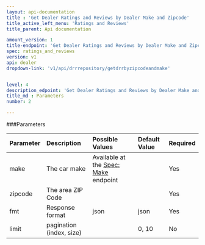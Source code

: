 ```yaml
---
layout: api-documentation
title : 'Get Dealer Ratings and Reviews by Dealer Make and Zipcode'
title_active_left_menu: 'Ratings and Reviews'
title_parent: Api documentation

amount_version: 1
title-endpoint: 'Get Dealer Ratings and Reviews by Dealer Make and Zipcode'
spec: ratings_and_reviews
version: v1
api: dealer
dropdown-link: 'v1/api/drrrepository/getdrrbyzipcodeandmake'


level: 4
description_edpoint: 'Get Dealer Ratings and Reviews by Dealer Make and Zipcode'
title_md : Parameters
number: 2

---
```



###Parameters

| Parameter  	| Description                           | Possible Values   	| Default Value | Required |
|:--------------|:--------------------------------------|:----------------------|:------------- |:-------- |
| make		 	| The car make							| Available at the [Spec: Make](/api-documentation/vehicle/spec_make/v2/01_list_of_makes/api-description.html) endpoint | 		        | Yes      |
| zipcode	 	| The area ZIP Code						| 						| 		        | Yes      |
| fmt        	| Response format                       | json              	| json          | Yes      |
| limit		 	| pagination (index, size)				| 						| 0, 10	        | No       |